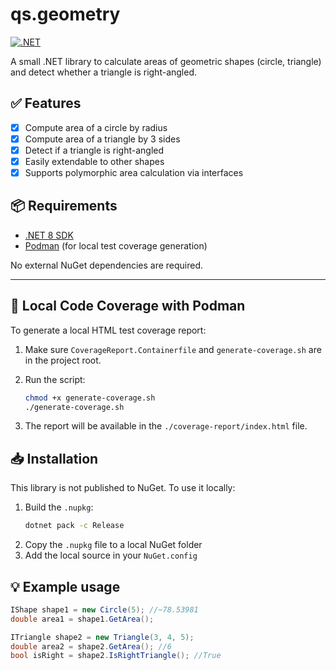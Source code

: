 # qs.geometry

[![.NET](https://github.com/nistrux/qs.geometry/actions/workflows/dotnet.yml/badge.svg)](https://github.com/nistrux/qs.geometry/actions/workflows/dotnet.yml)

A small .NET library to calculate areas of geometric shapes (circle, triangle) and detect whether a triangle is right-angled.

## ✅ Features

- [x] Compute area of a circle by radius
- [x] Compute area of a triangle by 3 sides
- [x] Detect if a triangle is right-angled
- [x] Easily extendable to other shapes
- [x] Supports polymorphic area calculation via interfaces

## 📦 Requirements

- [.NET 8 SDK](https://dotnet.microsoft.com/en-us/download/dotnet/8.0)
- [Podman](https://podman.io/) (for local test coverage generation)

No external NuGet dependencies are required.

---

## 🧪 Local Code Coverage with Podman

To generate a local HTML test coverage report:

1. Make sure `CoverageReport.Containerfile` and `generate-coverage.sh` are in the project root.
2. Run the script:

   ```bash
   chmod +x generate-coverage.sh
   ./generate-coverage.sh
   ```
3. The report will be available in the `./coverage-report/index.html` file.
## 📥 Installation

This library is not published to NuGet. To use it locally:

1. Build the `.nupkg`:
   ```bash
   dotnet pack -c Release
   ```
2. Copy the `.nupkg` file to a local NuGet folder
3. Add the local source in your `NuGet.config`

## 💡 Example usage

```csharp
IShape shape1 = new Circle(5); //~78.53981
double area1 = shape1.GetArea();

ITriangle shape2 = new Triangle(3, 4, 5);
double area2 = shape2.GetArea(); //6
bool isRight = shape2.IsRightTriangle(); //True
```
